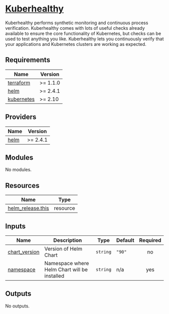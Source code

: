 # [Kuberhealthy](https://github.com/kuberhealthy/kuberhealthy)

Kuberhealthy performs synthetic monitoring and continuous process verification.
Kuberhealthy comes with lots of useful checks already available to ensure the core functionality of Kubernetes, but checks can
be used to test anything you like. Kuberhealthy lets you continuously verify that your applications and Kubernetes clusters are
working as expected.

<!-- BEGIN_TF_DOCS -->
## Requirements

| Name | Version |
|------|---------|
| <a name="requirement_terraform"></a> [terraform](#requirement\_terraform) | >= 1.1.0 |
| <a name="requirement_helm"></a> [helm](#requirement\_helm) | >= 2.4.1 |
| <a name="requirement_kubernetes"></a> [kubernetes](#requirement\_kubernetes) | >= 2.10 |

## Providers

| Name | Version |
|------|---------|
| <a name="provider_helm"></a> [helm](#provider\_helm) | >= 2.4.1 |

## Modules

No modules.

## Resources

| Name | Type |
|------|------|
| [helm_release.this](https://registry.terraform.io/providers/hashicorp/helm/latest/docs/resources/release) | resource |

## Inputs

| Name | Description | Type | Default | Required |
|------|-------------|------|---------|:--------:|
| <a name="input_chart_version"></a> [chart\_version](#input\_chart\_version) | Version of Helm Chart | `string` | `"90"` | no |
| <a name="input_namespace"></a> [namespace](#input\_namespace) | Namespace where Helm Chart will be installed | `string` | n/a | yes |

## Outputs

No outputs.
<!-- END_TF_DOCS -->
